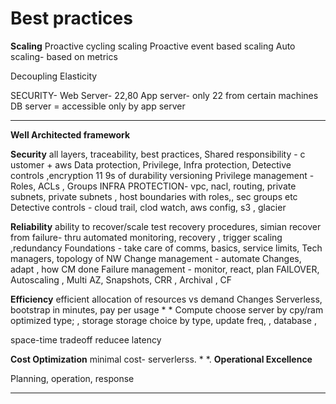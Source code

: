 # Best practices
**Scaling**
	Proactive cycling scaling
	Proactive event based scaling
	Auto scaling- based on metrics

Decoupling
Elasticity

SECURITY-
	Web Server-  22,80
	App server- only 22 from certain machines
	DB server = accessible only by app server
- - - -
**Well Architected framework**

 **Security**
	all layers, traceability, best practices, 
	Shared responsibility - c	ustomer + aws 
	Data protection, Privilege, Infra protection, Detective controls ,encryption 
	11 9s of durability
	versioning
	Privilege  management  - Roles, ACLs , Groups 
	INFRA PROTECTION- vpc, nacl, routing, private subnets, 
		private subnets , host boundaries with roles,, sec groups etc 
	Detective controls - cloud trail, clod watch, aws config, s3 , glacier 	

**Reliability**
	ability to recover/scale
	test recovery procedures, simian 
	recover from failure- thru automated monitoring,  recovery , trigger
	scaling ,redundancy 
	Foundations - take care of comms, basics, service limits, 
		Tech managers, topology of NW 
	Change management - automate Changes, adapt ,  how CM done 
	Failure management - monitor, react, plan 
		FAILOVER, Autoscaling , Multi AZ, Snapshots, CRR , Archival , CF 

 **Efficiency**
	efficient allocation of resources vs demand Changes 
	Serverless, bootstrap in minutes,  pay per usage * * 
	Compute
		choose server by cpy/ram optimized type; 
, storage
	storage choice by type, update freq, 
, database , 

space-time tradeoff
		reducee latency 
	
**Cost Optimization**
		minimal cost- serverlerss. * *. 
**Operational Excellence** 

Planning, operation, response 


- - - -

